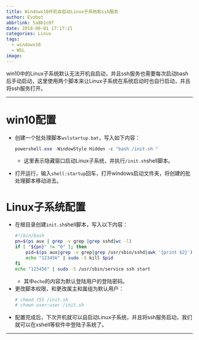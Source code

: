 ```yaml
---
title: Windows10开机自启动Linux子系统和ssh服务
author: Evobot
abbrlink: 5a8b1c0f
date: 2018-06-01 17:17:21
categories: Linux
tags:
  - windows10
  - WSL
image:
---
```


win10中的Linux子系统默认无法开机自启动，并且ssh服务也需要每次启动bash后手动启动，这里使用两个脚本来让Linux子系统在系统启动时也自行启动，并且将ssh服务打开。

<!--more-->

---

# win10配置

- 创建一个批处理脚本`wslstartup.bat`，写入如下内容：

  ```powershell
  powershell.exe -WindowStyle Hidden -c "bash /init.sh "
  ```

  - 这里表示隐藏窗口启动Linux子系统，并执行`/init.sh`shell脚本。

- 打开运行，输入`shell:startup`回车，打开windows启动文件夹，将创建的批处理脚本移动进去。

# Linux子系统配置
- 在根目录创建`init.sh`shell脚本，写入以下内容：
  ```bash
  #!/bin/bash
  pn=$(ps aux | grep -v grep |grep sshd|wc -l)
  if [ "${pn}" != "0" ]; then
      pid=$(ps aux|grep -v grep|grep /usr/sbin/sshd|awk '{print $2}')
      echo "123456" | sudo -S kill $pid
  fi
  echo "123456" | sudo -S /usr/sbin/service ssh start
  ```
  - 其中`echo`的内容为默认登陆用户的登陆密码。
- 更改脚本权限，和更改属主和属组为默认用户：
  ```bash
  # chmod 755 /init.sh
  # chown user:user /init.sh
  ```
- 配置完成后，下次开机就可以自启动Linux子系统，并且将ssh服务启动，我们就可以在xshell等软件中登陆子系统了。
---

